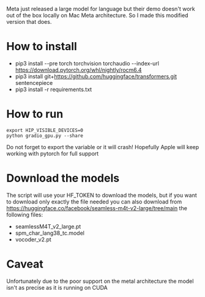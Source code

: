 Meta just released a large model for language but their demo doesn't work out of the box locally on Mac Meta architecture.
So I made this modified version that does.

# How to install
- pip3 install --pre torch torchvision torchaudio --index-url https://download.pytorch.org/whl/nightly/rocm6.4
- pip3 install git+https://github.com/huggingface/transformers.git sentencepiece
- pip3 install -r requirements.txt


# How to run
```
export HIP_VISIBLE_DEVICES=0
python gradio_gpu.py --share
```
Do not forget to export the variable or it will crash! Hopefully Apple will keep working with pytorch for full support

# Download the models
The script will use your HF_TOKEN to download the models, but if you want to download only exactly the file needed you can also download from https://huggingface.co/facebook/seamless-m4t-v2-large/tree/main the following files:
- seamlessM4T_v2_large.pt
- spm_char_lang38_tc.model
- vocoder_v2.pt

# Caveat
Unfortunately due to the poor support on the metal architecture the model isn't as precise as it is running on CUDA
